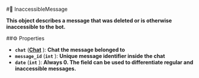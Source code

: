 #🔮 InaccessibleMessage

**This object describes a message that was deleted or is otherwise inaccessible to the bot.**

##⚙️ Properties

- **`chat`** (**[Chat](Chat.md)** ): **Chat the message belonged to**
- **`message_id`** (**`int`** ): **Unique message identifier inside the chat**
- **`date`** (**`int`** ): **Always 0. The field can be used to differentiate regular and inaccessible messages.**
